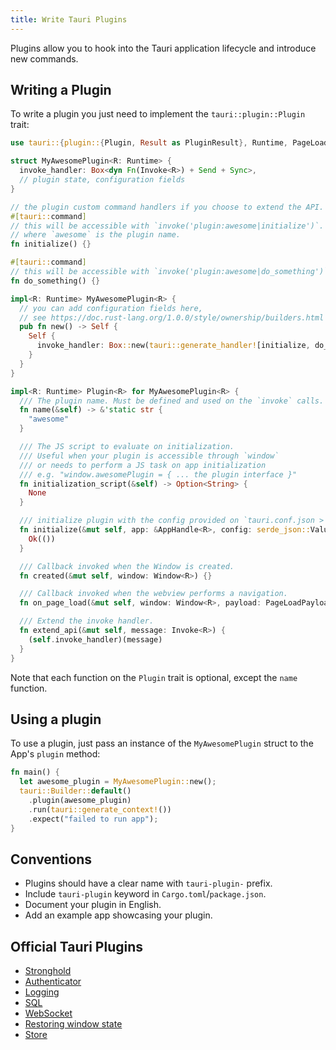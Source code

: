 ```yaml
---
title: Write Tauri Plugins
---
```


Plugins allow you to hook into the Tauri application lifecycle and introduce new commands.

## Writing a Plugin

To write a plugin you just need to implement the `tauri::plugin::Plugin` trait:

```rust
use tauri::{plugin::{Plugin, Result as PluginResult}, Runtime, PageLoadPayload, Window, Invoke, AppHandle};

struct MyAwesomePlugin<R: Runtime> {
  invoke_handler: Box<dyn Fn(Invoke<R>) + Send + Sync>,
  // plugin state, configuration fields
}

// the plugin custom command handlers if you choose to extend the API.
#[tauri::command]
// this will be accessible with `invoke('plugin:awesome|initialize')`.
// where `awesome` is the plugin name.
fn initialize() {}

#[tauri::command]
// this will be accessible with `invoke('plugin:awesome|do_something')`.
fn do_something() {}

impl<R: Runtime> MyAwesomePlugin<R> {
  // you can add configuration fields here,
  // see https://doc.rust-lang.org/1.0.0/style/ownership/builders.html
  pub fn new() -> Self {
    Self {
      invoke_handler: Box::new(tauri::generate_handler![initialize, do_something]),
    }
  }
}

impl<R: Runtime> Plugin<R> for MyAwesomePlugin<R> {
  /// The plugin name. Must be defined and used on the `invoke` calls.
  fn name(&self) -> &'static str {
    "awesome"
  }

  /// The JS script to evaluate on initialization.
  /// Useful when your plugin is accessible through `window`
  /// or needs to perform a JS task on app initialization
  /// e.g. "window.awesomePlugin = { ... the plugin interface }"
  fn initialization_script(&self) -> Option<String> {
    None
  }

  /// initialize plugin with the config provided on `tauri.conf.json > plugins > $yourPluginName` or the default value.
  fn initialize(&mut self, app: &AppHandle<R>, config: serde_json::Value) -> PluginResult<()> {
    Ok(())
  }

  /// Callback invoked when the Window is created.
  fn created(&mut self, window: Window<R>) {}

  /// Callback invoked when the webview performs a navigation.
  fn on_page_load(&mut self, window: Window<R>, payload: PageLoadPayload) {}

  /// Extend the invoke handler.
  fn extend_api(&mut self, message: Invoke<R>) {
    (self.invoke_handler)(message)
  }
}
```

Note that each function on the `Plugin` trait is optional, except the `name` function.

## Using a plugin

To use a plugin, just pass an instance of the `MyAwesomePlugin` struct to the App's `plugin` method:

```rust
fn main() {
  let awesome_plugin = MyAwesomePlugin::new();
  tauri::Builder::default()
    .plugin(awesome_plugin)
    .run(tauri::generate_context!())
    .expect("failed to run app");
}
```

## Conventions

- Plugins should have a clear name with `tauri-plugin-` prefix.
- Include `tauri-plugin` keyword in `Cargo.toml`/`package.json`.
- Document your plugin in English.
- Add an example app showcasing your plugin.

## Official Tauri Plugins

- [Stronghold](https://github.com/tauri-apps/tauri-plugin-stronghold)
- [Authenticator](https://github.com/tauri-apps/tauri-plugin-authenticator)
- [Logging](https://github.com/tauri-apps/tauri-plugin-log)
- [SQL](https://github.com/tauri-apps/tauri-plugin-sql)
- [WebSocket](https://github.com/tauri-apps/tauri-plugin-websocket)
- [Restoring window state](https://github.com/tauri-apps/tauri-plugin-window-state)
- [Store](https://github.com/tauri-apps/tauri-plugin-store)
